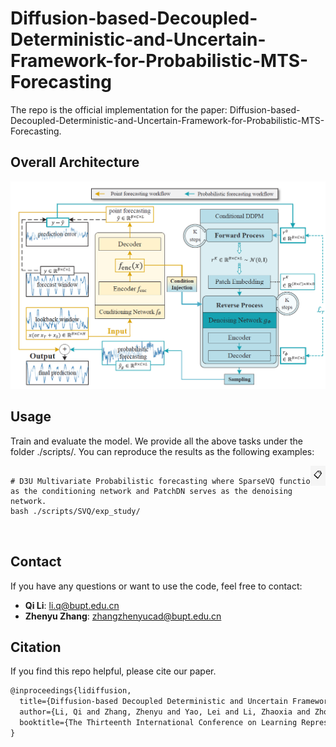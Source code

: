 # Diffusion-based-Decoupled-Deterministic-and-Uncertain-Framework-for-Probabilistic-MTS-Forecasting
The repo is the official implementation for the paper: Diffusion-based-Decoupled-Deterministic-and-Uncertain-Framework-for-Probabilistic-MTS-Forecasting. 
## Overall Architecture
![Logo](./figure/D3U.png)
## Usage
Train and evaluate the model. We provide all the above tasks under the folder ./scripts/. You can reproduce the results as the following examples:
<div style="position: relative;">
  <pre>
    <code id="codeBlock">
# D3U Multivariate Probabilistic forecasting where SparseVQ functions as the conditioning network and PatchDN serves as the denoising
network.
bash ./scripts/SVQ/exp_study/
    </code>
  </pre>
  <button style="position: absolute; top: 0; right: 0; padding: 5px; background: #f5f5f5; border: none; cursor: pointer;" onclick="copyCode()">
    📋
  </button>
</div>

## Contact
If you have any questions or want to use the code, feel free to contact:

- ​**Qi Li**: [li.q@bupt.edu.cn](mailto:li.q@bupt.edu.cn)
- ​**Zhenyu Zhang**: [zhangzhenyucad@bupt.edu.cn](mailto:zhangzhenyucad@bupt.edu.cn)


## Citation
If you find this repo helpful, please cite our paper.

```markdown
@inproceedings{lidiffusion,
  title={Diffusion-based Decoupled Deterministic and Uncertain Framework for Probabilistic Multivariate Time Series Forecasting},
  author={Li, Qi and Zhang, Zhenyu and Yao, Lei and Li, Zhaoxia and Zhong, Tianyi and Zhang, Yong},
  booktitle={The Thirteenth International Conference on Learning Representations}
}

